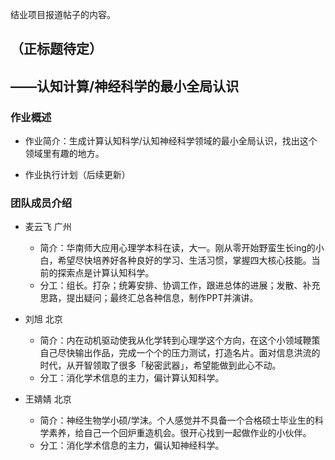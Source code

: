 结业项目报道帖子的内容。

## （正标题待定）
## ——认知计算/神经科学的最小全局认识

### 作业概述

- 作业简介：生成计算认知科学/认知神经科学领域的最小全局认识，找出这个领域里有趣的地方。

- 作业执行计划（后续更新）

### 团队成员介绍

- 麦云飞 广州
	- 简介：华南师大应用心理学本科在读，大一。刚从零开始野蛮生长ing的小白，希望尽快培养好各种良好的学习、生活习惯，掌握四大核心技能。当前的探索点是计算认知科学。
	- 分工：组长。打杂；统筹安排、协调工作，跟进总体的进展；发散、补充思路，提出疑问；最终汇总各种信息，制作PPT并演讲。

- 刘旭 北京
    - 简介：内在动机驱动使我从化学转到心理学这个方向，在这个小领域鞭策自己尽快输出作品，完成一个个的压力测试，打造名片。面对信息洪流的时代，从开智领取了很多「秘密武器」，希望能做到此心不动。
    - 分工：消化学术信息的主力，偏计算认知科学。

- 王婧婧 北京
    - 简介：神经生物学小硕/学沫。个人感觉并不具备一个合格硕士毕业生的科学素养，给自己一个回炉重造机会。很开心找到一起做作业的小伙伴。
    - 分工：消化学术信息的主力，偏认知神经科学。
